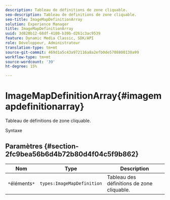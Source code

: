 ```yaml
---
description: Tableau de définitions de zone cliquable.
seo-description: Tableau de définitions de zone cliquable.
seo-title: ImageMapDefinitionArray
solution: Experience Manager
title: ImageMapDefinitionArray
uuid: 3d828b12-68df-4180-b39b-d261c3ac9539
feature: Dynamic Media Classic, SDK/API
role: Développeur, Administrateur
translation-type: tm+mt
source-git-commit: 469d1a5c43a972116a8a2efb0de5708800130a99
workflow-type: tm+mt
source-wordcount: '39'
ht-degree: 15%

---
```



# ImageMapDefinitionArray{#imagemapdefinitionarray}

Tableau de définitions de zone cliquable.

Syntaxe

## Paramètres {#section-2fc9bea56b6d4b72b80d4f04c5f9b862}

| Nom | Type | Description |
|---|---|---|
| `*`éléments`*` | `types:ImageMapDefinition` | Tableau des définitions de zone cliquable. |

